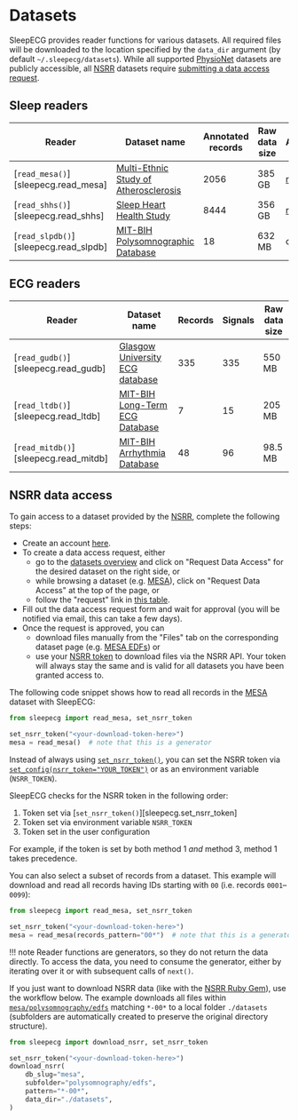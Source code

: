# Datasets
SleepECG provides reader functions for various datasets. All required files will be downloaded to the location specified by the `data_dir` argument (by default `~/.sleepecg/datasets`). While all supported [PhysioNet](https://physionet.org/about/database/) datasets are publicly accessible, all [NSRR](https://sleepdata.org/datasets) datasets require [submitting a data access request](#nsrr-data-access).


## Sleep readers
|Reader|Dataset name|Annotated records|Raw data size|Access|
|-|-|-|-|-|
|[`read_mesa()`][sleepecg.read_mesa]|[Multi-Ethnic Study of Atherosclerosis](https://sleepdata.org/datasets/mesa/)|2056|385 GB|[request](https://sleepdata.org/data/requests/mesa/start)|
|[`read_shhs()`][sleepecg.read_shhs]|[Sleep Heart Health Study](https://sleepdata.org/datasets/shhs/)|8444|356 GB|[request](https://sleepdata.org/data/requests/shhs/start)|
|[`read_slpdb()`][sleepecg.read_slpdb]|[MIT-BIH Polysomnographic Database](https://physionet.org/content/slpdb)|18|632 MB|open|


## ECG readers
|Reader|Dataset name|Records|Signals|Raw data size|
|-|-|-|-|-|
|[`read_gudb()`][sleepecg.read_gudb]|[Glasgow University ECG database ](https://berndporr.github.io/ECG-GUDB/)|335|335|550 MB|
|[`read_ltdb()`][sleepecg.read_ltdb]|[MIT-BIH Long-Term ECG Database](https://physionet.org/content/ltdb)|7|15|205 MB|
|[`read_mitdb()`][sleepecg.read_mitdb]|[MIT-BIH Arrhythmia Database](https://physionet.org/content/mitdb)|48|96|98.5 MB|


## NSRR data access
To gain access to a dataset provided by the [NSRR](https://sleepdata.org), complete the following steps:

- Create an account [here](https://sleepdata.org/join).
- To create a data access request, either
    - go to the [datasets overview](https://sleepdata.org/datasets/) and click on "Request Data Access" for the desired dataset on the right side, or
    - while browsing a dataset (e.g. [MESA](https://sleepdata.org/datasets/mesa)), click on "Request Data Access" at the top of the page, or
    - follow the "request" link in [this table](#sleep-readers).
- Fill out the data access request form and wait for approval (you will be notified via email, this can take a few days).
- Once the request is approved, you can
    - download files manually from the "Files" tab on the corresponding dataset page (e.g. [MESA EDFs](https://sleepdata.org/datasets/mesa/files/polysomnography/edfs)) or
    - use your [NSRR token](https://sleepdata.org/token) to download files via the NSRR API. Your token will always stay the same and is valid for all datasets you have been granted access to.

The following code snippet shows how to read all records in the [MESA](https://sleepdata.org/datasets/mesa) dataset with SleepECG:

```python
from sleepecg import read_mesa, set_nsrr_token

set_nsrr_token("<your-download-token-here>")
mesa = read_mesa()  # note that this is a generator
```

Instead of always using [`set_nsrr_token()`](sleepecg.set_nsrr_token), you can set the NSRR token via [`set_config(nsrr_token="YOUR_TOKEN")`](sleepecg.set_config) or as an environment variable (`NSRR_TOKEN`).

SleepECG checks for the NSRR token in the following order:

1. Token set via [`set_nsrr_token()`][sleepecg.set_nsrr_token]
2. Token set via environment variable `NSRR_TOKEN`
3. Token set in the user configuration

For example, if the token is set by both method 1 *and* method 3, method 1 takes precedence.

You can also select a subset of records from a dataset. This example will download and read all records having IDs starting with `00` (i.e. records `0001`–`0099`):

```python
from sleepecg import read_mesa, set_nsrr_token

set_nsrr_token("<your-download-token-here>")
mesa = read_mesa(records_pattern="00*")  # note that this is a generator
```

!!! note
    Reader functions are generators, so they do not return the data directly. To access the data, you need to consume the generator, either by iterating over it or with subsequent calls of `next()`.

If you just want to download NSRR data (like with the [NSRR Ruby Gem](https://github.com/nsrr/nsrr-gem)), use the workflow below. The example downloads all files within [`mesa/polysomnography/edfs`](https://sleepdata.org/datasets/mesa/files/polysomnography/edfs) matching `*-00*` to a local folder `./datasets` (subfolders are automatically created to preserve the original directory structure).

```python
from sleepecg import download_nsrr, set_nsrr_token

set_nsrr_token("<your-download-token-here>")
download_nsrr(
    db_slug="mesa",
    subfolder="polysomnography/edfs",
    pattern="*-00*",
    data_dir="./datasets",
)
```
